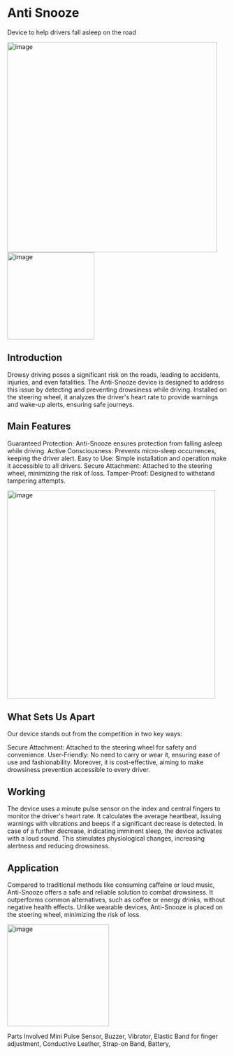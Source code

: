 # Anti Snooze
Device to help drivers fall asleep on the road

<img width="480" alt="image" src="https://github.com/arunnats/Anti-Snooze/assets/118368673/4c091ca1-4831-4300-bca2-c6c9881c81db">
<img width="199" alt="image" src="https://github.com/arunnats/Anti-Snooze/assets/118368673/d90abbf8-659e-4255-874d-142e58de4a1a">

## Introduction
Drowsy driving poses a significant risk on the roads, leading to accidents, injuries, and even fatalities. The Anti-Snooze device is designed to address this issue by detecting and preventing drowsiness while driving. Installed on the steering wheel, it analyzes the driver's heart rate to provide warnings and wake-up alerts, ensuring safe journeys.

## Main Features
Guaranteed Protection: Anti-Snooze ensures protection from falling asleep while driving.
Active Consciousness: Prevents micro-sleep occurrences, keeping the driver alert.
Easy to Use: Simple installation and operation make it accessible to all drivers.
Secure Attachment: Attached to the steering wheel, minimizing the risk of loss.
Tamper-Proof: Designed to withstand tampering attempts.

<img width="476" alt="image" src="https://github.com/arunnats/Anti-Snooze/assets/118368673/e146e767-ad93-496b-8825-fed3f058d1f6">

## What Sets Us Apart
Our device stands out from the competition in two key ways:

Secure Attachment: Attached to the steering wheel for safety and convenience.
User-Friendly: No need to carry or wear it, ensuring ease of use and fashionability.
Moreover, it is cost-effective, aiming to make drowsiness prevention accessible to every driver.

## Working
The device uses a minute pulse sensor on the index and central fingers to monitor the driver's heart rate. It calculates the average heartbeat, issuing warnings with vibrations and beeps if a significant decrease is detected. In case of a further decrease, indicating imminent sleep, the device activates with a loud sound. This stimulates physiological changes, increasing alertness and reducing drowsiness.

## Application
Compared to traditional methods like consuming caffeine or loud music, Anti-Snooze offers a safe and reliable solution to combat drowsiness. It outperforms common alternatives, such as coffee or energy drinks, without negative health effects. Unlike wearable devices, Anti-Snooze is placed on the steering wheel, minimizing the risk of loss.

<img width="233" alt="image" src="https://github.com/arunnats/Anti-Snooze/assets/118368673/b9426b20-cb5e-451e-9ef7-9a58d18059be">

Parts Involved
Mini Pulse Sensor, 
Buzzer, 
Vibrator, 
Elastic Band for finger adjustment, 
Conductive Leather, 
Strap-on Band, 
Battery, 
